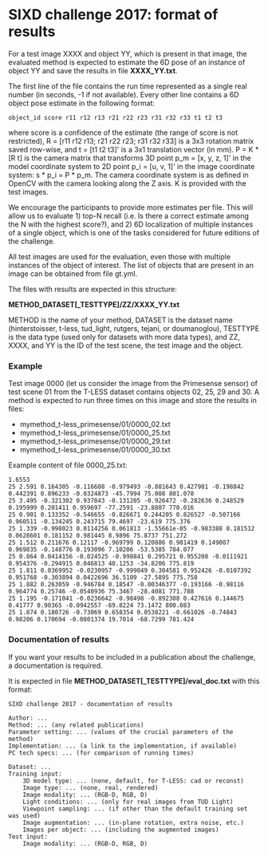 # SIXD challenge 2017: format of results


For a test image XXXX and object YY, which is present in that image, the
evaluated method is expected to estimate the 6D pose of an instance of object YY
and save the results in file **XXXX\_YY.txt**.

The first line of the file contains the run time represented as a single real
number (in seconds, -1 if not available). Every other line contains a 6D object
pose estimate in the following format:

```
object_id score r11 r12 r13 r21 r22 r23 r31 r32 r33 t1 t2 t3
```

where score is a confidence of the estimate (the range of score is not
restricted), R = [r11 r12 r13; r21 r22 r23; r31 r32 r33] is a 3x3 rotation
matrix saved row-wise, and t = [t1 t2 t3]' is a 3x1 translation vector (in mm).
P = K * [R t] is the camera matrix that transforms 3D point p\_m = [x, y, z, 1]'
in the model coordinate system to 2D point p\_i = [u, v, 1]' in the image
coordinate system: s * p\_i = P * p\_m. The camera coordinate system is as
defined in OpenCV with the camera looking along the Z axis. K is provided with
the test images.

We encourage the participants to provide more estimates per file. This will
allow us to evaluate 1) top-N recall (i.e. Is there a correct estimate among the
N with the highest score?), and 2) 6D localization of multiple instances of a
single object, which is one of the tasks considered for future editions of the
challenge.

All test images are used for the evaluation, even those with multiple instances
of the object of interest. The list of objects that are present in an image can
be obtained from file gt.yml.

The files with results are expected in this structure:

**METHOD\_DATASET[\_TESTTYPE]/ZZ/XXXX\_YY.txt**

METHOD is the name of your method, DATASET is the dataset name (hinterstoisser,
t-less, tud_light, rutgers, tejani, or doumanoglou), TESTTYPE is the data type
(used only for datasets with more data types), and ZZ, XXXX, and YY is the ID of
the test scene, the test image and the object.


### Example

Test image 0000 (let us consider the image from the Primesense sensor) of test
scene 01 from the T-LESS dataset contains objects 02, 25, 29 and 30. A method
is expected to run three times on this image and store the results in files:

- mymethod_t-less_primesense/01/0000\_02.txt
- mymethod_t-less_primesense/01/0000\_25.txt
- mymethod_t-less_primesense/01/0000\_29.txt
- mymethod_t-less_primesense/01/0000\_30.txt

Example content of file 0000_25.txt:
```
1.6553
25 2.591 0.164305 -0.116608 -0.979493 -0.881643 0.427981 -0.198842 0.442391 0.896233 -0.0324873 -45.7994 75.008 801.078
25 3.495 -0.321302 0.937843 -0.131205 -0.926472 -0.282636 0.248529 0.195999 0.201411 0.959697 -77.2591 -23.8807 770.016
25 0.901 0.133352 -0.546655 -0.826671 0.244205 0.826527 -0.507166 0.960511 -0.134245 0.243715 79.4697 -23.619 775.376
25 1.339 -0.998023 0.0114256 0.061813 -1.55661e-05 -0.983388 0.181512 0.0628601 0.181152 0.981445 8.9896 75.8737 751.272
25 1.512 0.211676 0.12117 -0.969799 0.120886 0.981419 0.149007 0.969835 -0.148776 0.193096 7.10206 -53.5385 784.077
25 0.864 0.0414156 -0.024525 -0.998841 0.295721 0.955208 -0.0111921 0.954376 -0.294915 0.046813 40.1253 -34.8206 775.819
25 1.811 0.0369952 -0.0230957 -0.999049 0.304581 0.952426 -0.0107392 0.951768 -0.303894 0.0422696 36.5109 -27.5895 775.758
25 1.882 0.263059 -0.946784 0.18547 -0.00346377 -0.193166 -0.98116 0.964774 0.25746 -0.0540936 75.3467 -28.4081 771.788
25 1.195 -0.171041 -0.0236642 -0.98498 -0.892308 0.427616 0.144675 0.41777 0.90365 -0.0942557 -69.8224 73.1472 800.083
25 1.874 0.180726 -0.73069 0.658354 0.0538221 -0.661026 -0.74843 0.98206 0.170694 -0.0801374 19.7014 -68.7299 781.424
```


### Documentation of results

If you want your results to be included in a publication about the challenge,
a documentation is required.

It is expected in file **METHOD\_DATASET[\_TESTTYPE]/eval_doc.txt** with this
format:

```
SIXD challenge 2017 - documentation of results

Author: ...
Method: ... (any related publications)
Parameter setting: ... (values of the crucial parameters of the method)
Implementation: ... (a link to the implementation, if available)
PC tech specs: ... (for comparison of running times)

Dataset: ...
Training input:
    3D model type: ... (none, default, for T-LESS: cad or reconst)
    Image type: ... (none, real, rendered)
    Image modality: ... (RGB-D, RGB, D)
    Light conditions: ... (only for real images from TUD Light)
    Viewpoint sampling: ... (if other than the default training set was used)
    Image augmentation: ... (in-plane rotation, extra noise, etc.)
    Images per object: ... (including the augmented images)
Test input:
    Image modality: ... (RGB-D, RGB, D)
```
